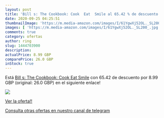 ```yaml
---
layout: post
title: 'Bill s: The Cookbook: Cook  Eat  Smile al 65.42 % de descuento'
date: 2020-09-25 04:25:51
thumbnailImage: 'https://m.media-amazon.com/images/I/61YgwXj52OL._SL200_.jpg'
images: [ 'https://m.media-amazon.com/images/I/61YgwXj52OL._SL200_.jpg' ]
comments: true
category: ofertas
author: ring
slug: 1444703900
description:
actualPrice: 8.99 GBP
comparePrice: 26.0 GBP
inStock: true
---
```


Está [Bill s: The Cookbook: Cook  Eat  Smile](https://www.amazon.com/dp/1444703900/?tag=redken08-20) con 65.42 de descuento por 8.99 GBP (original: 26.0 GBP) en el siguiente enlace!

[![](https://m.media-amazon.com/images/I/61YgwXj52OL._SL200_.jpg)](https://www.amazon.com/dp/1444703900/?tag=redken08-20)

[Ver la oferta!!](https://www.amazon.com/dp/1444703900/?tag=redken08-20)

[Consulta otras ofertas en nuestro canal de telegram](https://t.me/s/ofertas25)
